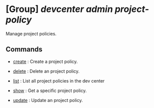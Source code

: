 # [Group] _devcenter admin project-policy_

Manage project policies.

## Commands

- [create](/Commands/devcenter/admin/project-policy/_create.md)
: Create a project policy.

- [delete](/Commands/devcenter/admin/project-policy/_delete.md)
: Delete an project policy.

- [list](/Commands/devcenter/admin/project-policy/_list.md)
: List all project policies in the dev center

- [show](/Commands/devcenter/admin/project-policy/_show.md)
: Get a specific project policy.

- [update](/Commands/devcenter/admin/project-policy/_update.md)
: Update an project policy.
